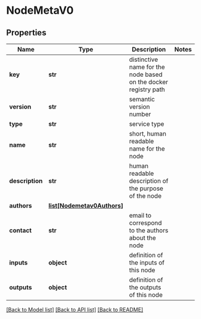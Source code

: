 # NodeMetaV0

## Properties
Name | Type | Description | Notes
------------ | ------------- | ------------- | -------------
**key** | **str** | distinctive name for the node based on the docker registry path | 
**version** | **str** | semantic version number | 
**type** | **str** | service type | 
**name** | **str** | short, human readable name for the node | 
**description** | **str** | human readable description of the purpose of the node | 
**authors** | [**list[Nodemetav0Authors]**](Nodemetav0Authors.md) |  | 
**contact** | **str** | email to correspond to the authors about the node | 
**inputs** | **object** | definition of the inputs of this node | 
**outputs** | **object** | definition of the outputs of this node | 

[[Back to Model list]](../README.md#documentation-for-models) [[Back to API list]](../README.md#documentation-for-api-endpoints) [[Back to README]](../README.md)


